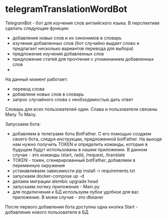 # telegramTranslationWordBot
TelegramBot - бот для изучения слов английского языка.
В перспективе сделать следующие функции:
 - добавление новых слов и их синонимов в словарь
 - изучение добавленных слов (бот случайно выдает слово и предлагает несколько вариантов перевода для выбора)
 - предложение изучения добавленных слов
 - предложение статей для прочтения с упоминанием добавленных слов
 - 
На данный момент работает:
 - перевод слова
 - добавлене новых слов в словарь
 - запрос случайного слова с необходимостью дать ответ

Словарь для всех пользователей один. Слава и пользователи связаны Many To Many.

Запускаем бота:
 - добавляем в телеграме бота BotFather. С его помощью создаем своего бота, следуя инструкции, предложенной botFather. На выходе нам нужно получить TOKEN и определить команды, которые в будущем будут использованы в нашем приложении. В данном случае - это команды /start, /add, /request, /translate
 - TOKEN - токен, сгенерированный botFather, добавляем в переменную окружения
 - устанавливаем зависимости pip install -r requirements.txt
 - запускаем docker-compose up -d
 - делаем миграции alembic upgrade head
 - запускаем логику приложения - Main.py
 - для подключения к БД используем лубое удобное для вас приложение. В моем случае - это dbeaver

После первого добавления бота доступна одна кнопка Start - добавление нового пользователя в БД
